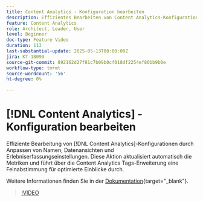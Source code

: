 ```yaml
---
title: Content Analytics - Konfiguration bearbeiten
description: Effizientes Bearbeiten von Content Analytics-Konfigurationen durch Anpassen von Namen, Datenansichten und Erlebniserfassungseinstellungen.
feature: Content Analytics
role: Architect, Leader, User
level: Beginner
doc-type: Feature Video
duration: 113
last-substantial-update: 2025-05-13T00:00:00Z
jira: KT-18090
source-git-commit: 892162d27f81c7b09b0cf018df2254ef80bb9b0e
workflow-type: tm+mt
source-wordcount: '56'
ht-degree: 0%

---
```


# [!DNL Content Analytics] - Konfiguration bearbeiten

Effiziente Bearbeitung von [!DNL Content Analytics]-Konfigurationen durch Anpassen von Namen, Datenansichten und Erlebniserfassungseinstellungen. Diese Aktion aktualisiert automatisch die Metriken und führt über die Content Analytics Tags-Erweiterung eine Feinabstimmung für optimierte Einblicke durch.

Weitere Informationen finden Sie in der [Dokumentation](https://experienceleague.adobe.com/en/docs/analytics-platform/using/content-analytics/configuration/guided){target="_blank"}.

>[!VIDEO](https://video.tv.adobe.com/v/3458439/?learn=on&enablevpops)
